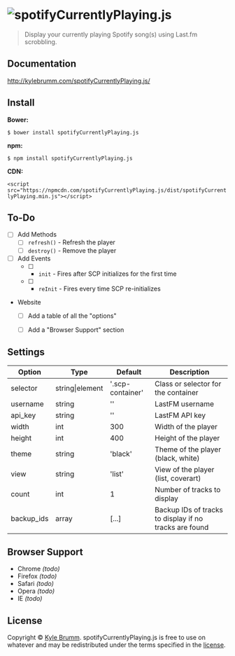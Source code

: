 # ![spotifyCurrentlyPlaying.js](https://raw.githubusercontent.com/kjbrum/spotifyCurrentlyPlaying.js/master/img/spotify-currently-playing.png)

> Display your currently playing Spotify song(s) using Last.fm scrobbling.


## Documentation

http://kylebrumm.com/spotifyCurrentlyPlaying.js/


## Install

__Bower:__

`$ bower install spotifyCurrentlyPlaying.js`

__npm:__

`$ npm install spotifyCurrentlyPlaying.js`

__CDN:__

`<script src="https://npmcdn.com/spotifyCurrentlyPlaying.js/dist/spotifyCurrentlyPlaying.min.js"></script>`


## To-Do

- [ ] Add Methods
    - [ ] `refresh()` - Refresh the player
    - [ ] `destroy()` - Remove the player
- [ ] Add Events
    - [ ] - `init` - Fires after SCP initializes for the first time
    - [ ] - `reInit` - Fires every time SCP re-initializes
- Website
    - [ ] Add a table of all the "options"
    - [ ] Add a "Browser Support" section


## Settings

|Option|Type|Default|Description|
|---|---|---|---|
selector|string\|element|'.scp-container'|Class or selector for the container
username|string|''|LastFM username
api_key|string|''|LastFM API key
width|int|300|Width of the player
height|int|400|Height of the player
theme|string|'black'|Theme of the player (black, white)
view|string|'list'|View of the player (list, coverart)
count|int|1|Number of tracks to display
backup_ids|array|[...]|Backup IDs of tracks to display if no tracks are found


## Browser Support

- Chrome _(todo)_
- Firefox _(todo)_
- Safari _(todo)_
- Opera _(todo)_
- IE _(todo)_


## License

Copyright &copy; [Kyle Brumm](http://kylebrumm.com). spotifyCurrentlyPlaying.js is free to use on whatever and may be redistributed under the terms specified in the [license](LICENSE.md).

